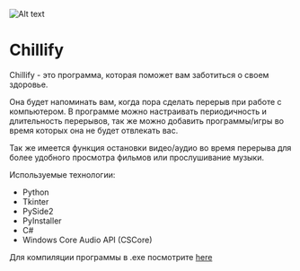 ![Alt text](chillify/icon.ico?raw=true "Chillify")

# Chillify
Chillify - это программа, которая поможет вам заботиться о своем здоровье.

Она будет напоминать вам, когда пора сделать перерыв при работе с компьютером.  В программе можно настраивать периодичность и длительность перерывов, так же можно добавить программы/игры во время которых она не будет отвлекать вас. 

Так же имеется функция остановки видео/аудио во время перерыва для более удобного просмотра фильмов или прослушивание музыки.


Используемые технологии:
- Python
- Tkinter
- PySide2
- PyInstaller
- C#
- Windows Core Audio API (CSCore)

Для компиляции программы в .exe посмотрите [here](PYINSTALLER.md)
